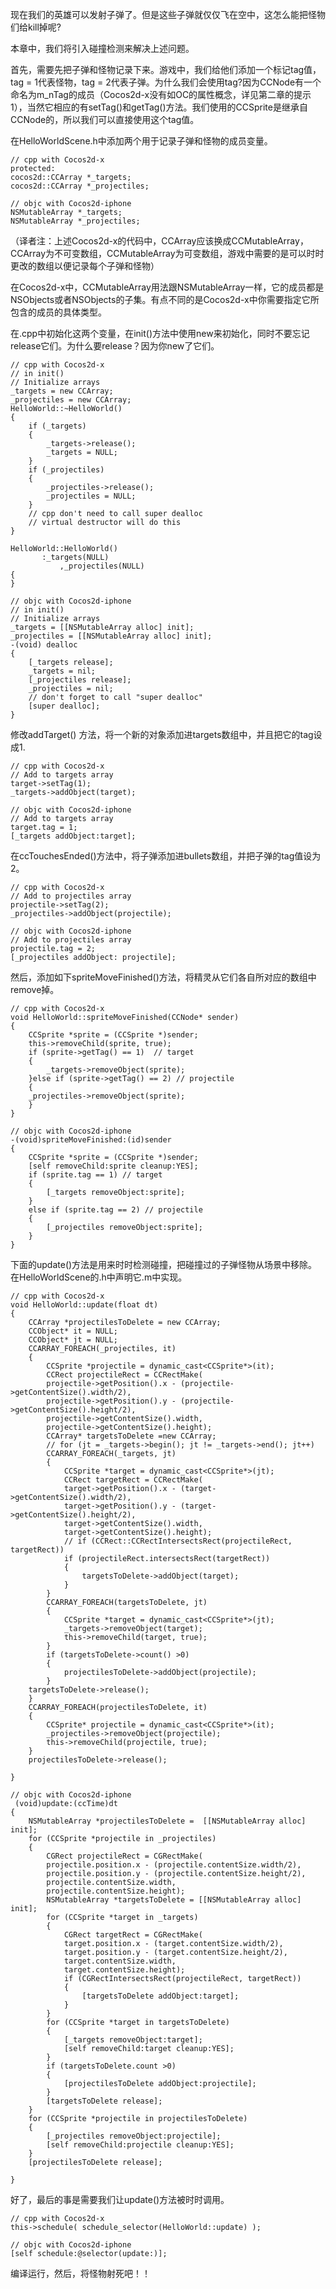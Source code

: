  现在我们的英雄可以发射子弹了。但是这些子弹就仅仅飞在空中，这怎么能把怪物们给kill掉呢?

本章中，我们将引入碰撞检测来解决上述问题。

首先，需要先把子弹和怪物记录下来。游戏中，我们给他们添加一个标记tag值，tag = 1代表怪物，tag = 2代表子弹。为什么我们会使用tag?因为CCNode有一个命名为m_nTag的成员（Cocos2d-x没有如OC的属性概念，详见第二章的提示1），当然它相应的有setTag()和getTag()方法。我们使用的CCSprite是继承自CCNode的，所以我们可以直接使用这个tag值。

在HelloWorldScene.h中添加两个用于记录子弹和怪物的成员变量。

	// cpp with Cocos2d-x
	protected:
	cocos2d::CCArray *_targets;
	cocos2d::CCArray *_projectiles;
>
	
	// objc with Cocos2d-iphone
	NSMutableArray *_targets;
	NSMutableArray *_projectiles;

 

（译者注：上述Cocos2d-x的代码中，CCArray应该换成CCMutableArray，CCArray为不可变数组，CCMutableArray为可变数组，游戏中需要的是可以时时更改的数组以便记录每个子弹和怪物）

 在Cocos2d-x中，CCMutableArray用法跟NSMutableArray一样，它的成员都是NSObjects或者NSObjects的子集。有点不同的是Cocos2d-x中你需要指定它所包含的成员的具体类型。

在.cpp中初始化这两个变量，在init()方法中使用new来初始化，同时不要忘记release它们。为什么要release？因为你new了它们。

	// cpp with Cocos2d-x
	// in init()
	// Initialize arrays
	_targets = new CCArray;
	_projectiles = new CCArray;
	HelloWorld::~HelloWorld()
	{
		if (_targets)
		{
			_targets->release();
			_targets = NULL;
		}
		if (_projectiles)
		{
			_projectiles->release();
			_projectiles = NULL;
		}
		// cpp don't need to call super dealloc
		// virtual destructor will do this
	}
	 
	HelloWorld::HelloWorld()
		   :_targets(NULL)
			   ,_projectiles(NULL)
	{
	}
>

	// objc with Cocos2d-iphone
	// in init()
	// Initialize arrays
	_targets = [[NSMutableArray alloc] init];
	_projectiles = [[NSMutableArray alloc] init];
	-(void) dealloc
	{
		[_targets release];
		_targets = nil;
		[_projectiles release];
		_projectiles = nil; 
		// don't forget to call "super dealloc"
		[super dealloc];
	}

 

修改addTarget() 方法，将一个新的对象添加进targets数组中，并且把它的tag设成1.

	// cpp with Cocos2d-x
	// Add to targets array
	target->setTag(1);
	_targets->addObject(target);
>
	
	// objc with Cocos2d-iphone
	// Add to targets array
	target.tag = 1;
	[_targets addObject:target];

 

在ccTouchesEnded()方法中，将子弹添加进bullets数组，并把子弹的tag值设为2。

	// cpp with Cocos2d-x
	// Add to projectiles array
	projectile->setTag(2);
	_projectiles->addObject(projectile);
>
	
	// objc with Cocos2d-iphone
	// Add to projectiles array
	projectile.tag = 2;
	[_projectiles addObject: projectile];

 

然后，添加如下spriteMoveFinished()方法，将精灵从它们各自所对应的数组中remove掉。

	// cpp with Cocos2d-x
	void HelloWorld::spriteMoveFinished(CCNode* sender)
	{
		CCSprite *sprite = (CCSprite *)sender;
		this->removeChild(sprite, true);
		if (sprite->getTag() == 1)  // target
		{
			_targets->removeObject(sprite);
		}else if (sprite->getTag() == 2) // projectile
		{
		_projectiles->removeObject(sprite);
		}
	}
>
	
	// objc with Cocos2d-iphone
	-(void)spriteMoveFinished:(id)sender
	{
		CCSprite *sprite = (CCSprite *)sender;
		[self removeChild:sprite cleanup:YES];
		if (sprite.tag == 1) // target
		{
			[_targets removeObject:sprite];
		}
		else if (sprite.tag == 2) // projectile
		{
			[_projectiles removeObject:sprite];
		}
	}

 

下面的update()方法是用来时时检测碰撞，把碰撞过的子弹怪物从场景中移除。在HelloWorldScene的.h中声明它.m中实现。

	// cpp with Cocos2d-x
	void HelloWorld::update(float dt)
	{
		CCArray *projectilesToDelete = new CCArray;
		CCObject* it = NULL;
		CCObject* jt = NULL;
		CCARRAY_FOREACH(_projectiles, it)
		{
			CCSprite *projectile = dynamic_cast<CCSprite*>(it);
			CCRect projectileRect = CCRectMake(
			projectile->getPosition().x - (projectile->getContentSize().width/2),
			projectile->getPosition().y - (projectile->getContentSize().height/2),
			projectile->getContentSize().width,
			projectile->getContentSize().height);
			CCArray* targetsToDelete =new CCArray;
			// for (jt = _targets->begin(); jt != _targets->end(); jt++)
			CCARRAY_FOREACH(_targets, jt)
			{
				CCSprite *target = dynamic_cast<CCSprite*>(jt);
				CCRect targetRect = CCRectMake(
				target->getPosition().x - (target->getContentSize().width/2),
				target->getPosition().y - (target->getContentSize().height/2),
				target->getContentSize().width,
				target->getContentSize().height);
				// if (CCRect::CCRectIntersectsRect(projectileRect, targetRect))
				if (projectileRect.intersectsRect(targetRect))
				{
					targetsToDelete->addObject(target);
				}
			}
			CCARRAY_FOREACH(targetsToDelete, jt)
			{
				CCSprite *target = dynamic_cast<CCSprite*>(jt);
				_targets->removeObject(target);
				this->removeChild(target, true);
			}
			if (targetsToDelete->count() >0)
			{
				projectilesToDelete->addObject(projectile);
			}
		targetsToDelete->release();
		}
		CCARRAY_FOREACH(projectilesToDelete, it)
		{
			CCSprite* projectile = dynamic_cast<CCSprite*>(it);
			_projectiles->removeObject(projectile);
			this->removeChild(projectile, true);
		}
		projectilesToDelete->release();
	 
	}
>
	
	 
	// objc with Cocos2d-iphone
	 (void)update:(ccTime)dt
	{
		NSMutableArray *projectilesToDelete =  [[NSMutableArray alloc] init];
		for (CCSprite *projectile in _projectiles)
		{
			CGRect projectileRect = CGRectMake(
			projectile.position.x - (projectile.contentSize.width/2),
			projectile.position.y - (projectile.contentSize.height/2),
			projectile.contentSize.width,
			projectile.contentSize.height);
			NSMutableArray *targetsToDelete = [[NSMutableArray alloc] init];
			for (CCSprite *target in _targets)
			{
				CGRect targetRect = CGRectMake(
				target.position.x - (target.contentSize.width/2),
				target.position.y - (target.contentSize.height/2),
				target.contentSize.width,
				target.contentSize.height);
				if (CGRectIntersectsRect(projectileRect, targetRect))
				{
					[targetsToDelete addObject:target];
				}
			}
			for (CCSprite *target in targetsToDelete)
			{
				[_targets removeObject:target];
				[self removeChild:target cleanup:YES];
			}
			if (targetsToDelete.count >0)
			{
				[projectilesToDelete addObject:projectile];
			}
			[targetsToDelete release];
		}
		for (CCSprite *projectile in projectilesToDelete)
		{
			[_projectiles removeObject:projectile];
			[self removeChild:projectile cleanup:YES];
		}
		[projectilesToDelete release];
	 
	} 



好了，最后的事是需要我们让update()方法被时时调用。

	// cpp with Cocos2d-x
	this->schedule( schedule_selector(HelloWorld::update) );
>
	
	// objc with Cocos2d-iphone
	[self schedule:@selector(update:)];



 

编译运行，然后，将怪物射死吧！！
